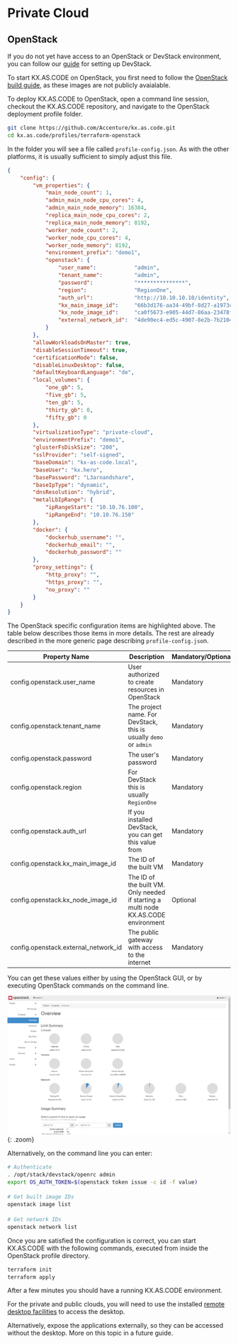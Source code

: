 # Private Cloud

## OpenStack

If you do not yet have access to an OpenStack or DevStack environment, you can follow our [guide](/Prerequisites/OpenStack-Setup/) for setting up DevStack.

To start KX.AS.CODE on OpenStack, you first need to follow the [OpenStack build guide](/Build/Private-Clouds/), as these images are not publicly avaialable.

To deploy KX.AS.CODE to OpenStack, open a command line session, checkout the KX.AS.CODE repository, and  navigate to the OpenStack deployment profile folder.

```bash linenums="1"
git clone https://github.com/Accenture/kx.as.code.git
cd kx.as.code/profiles/terraform-openstack
```

In the folder you will see a file called `profile-config.json`. As with the other platforms, it is usually sufficient to simply adjust this file.

```json linenums="1" hl_lines="13-22"
{
    "config": {
        "vm_properties": {
            "main_node_count": 1,
            "admin_main_node_cpu_cores": 4,
            "admin_main_node_memory": 16384,
            "replica_main_node_cpu_cores": 2,
            "replica_main_node_memory": 8192,
            "worker_node_count": 2,
            "worker_node_cpu_cores": 4,
            "worker_node_memory": 8192,
            "environment_prefix": "demo1",
            "openstack": {
                "user_name":            "admin",
                "tenant_name":          "admin",
                "password":             "***************",
                "region":               "RegionOne",
                "auth_url":             "http://10.10.10.10/identity",
                "kx_main_image_id":     "66b3d176-aa34-49bf-8d27-a1973c893e05",
                "kx_node_image_id":     "ca0f5673-e905-44d7-86aa-23478f758235",
                "external_network_id":  "4de90ec4-ed5c-4907-8e2b-7b21049be93c"
            }
        },
        "allowWorkloadsOnMaster": true,
        "disableSessionTimeout": true,
        "certificationMode": false,
        "disableLinuxDesktop": false,
        "defaultKeyboardLanguage": "de",
        "local_volumes": {
            "one_gb": 5,
            "five_gb": 5,
            "ten_gb": 5,
            "thirty_gb": 0,
            "fifty_gb": 0
        },
        "virtualizationType": "private-cloud",
        "environmentPrefix": "demo1",
        "glusterFsDiskSize": "200",
        "sslProvider": "self-signed",
        "baseDomain": "kx-as-code.local",
        "baseUser": "kx.hero",
        "basePassword": "L3arnandshare",
        "baseIpType": "dynamic",
        "dnsResolution": "hybrid",
        "metalLbIpRange": {
            "ipRangeStart": "10.10.76.100",
            "ipRangeEnd": "10.10.76.150"
        },
        "docker": {
            "dockerhub_username": "",
            "dockerhub_email": "",
            "dockerhub_password": ""
        },
        "proxy_settings": {
            "http_proxy": "",
            "https_proxy": "",
            "no_proxy": ""
        }
    }
}
```

The OpenStack specific configuration items are highlighted above. The table below describes those items in more details. The rest are already described in the more generic page describing `profile-config.jso`n.

|Property Name|Description|Mandatory/Optional|
|---|---|---|
|config.openstack.user_name|User authorized to create resources in OpenStack|Mandatory|
|config.openstack.tenant_name|The project name. For DevStack, this is usually `demo` or `admin`|Mandatory|
|config.openstack.password|The user's password|Mandatory|
|config.openstack.region|For DevStack this is usually `RegionOne`|Mandatory|
|config.openstack.auth_url|If you installed DevStack, you can get this value from |Mandatory|
|config.openstack.kx_main_image_id|The ID of the built VM|Mandatory|
|config.openstack.kx_node_image_id|The ID of the built VM. Only needed if starting a multi node KX.AS.CODE environment|Optional|
|config.openstack.external_network_id|The public gateway with access to the internet|Mandatory|

You can get these values either by using the OpenStack GUI, or by executing OpenStack commands on the command line.

![](../assets/images/openstack_gui.png){: .zoom}

Alternatively, on the command line you can enter:

```bash linenums="1"
# Authenticate
. /opt/stack/devstack/openrc admin
export OS_AUTH_TOKEN=$(openstack token issue -c id -f value)

# Get built image IDs
openstack image list

# Get network IDs
openstack network list
```

Once you are satisfied the configuration is correct, you can start KX.AS.CODE with the following commands, executed from inside the OpenStack profile directory.

```bash linenums="1"
terraform init
terraform apply
```

After a few minutes you should have a running KX.AS.CODE environment.

For the private and public clouds, you will need to use the installed [remote desktop facilities](/Deployment/Remote-Access/) to access the desktop.

Alternatively, expose the applications externally, so they can be accessed without the desktop. More on this topic in a future guide.
